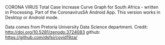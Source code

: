 CORONA VIRUS Total Case Increase Curve Graph for South Africa - written in Processing. Part of the CoronavirusSA Android App. This version works in Desktop or Android mode.

Data comes from Pretoria University Data Science department. 
Credit: http://doi.org/10.5281/zenodo.3724083 
github: https://github.com/dsfsi/covid19za/


